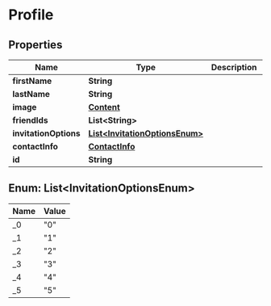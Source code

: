 
# Profile

## Properties
Name | Type | Description | Notes
------------ | ------------- | ------------- | -------------
**firstName** | **String** |  |  [optional]
**lastName** | **String** |  |  [optional]
**image** | [**Content**](Content.md) |  |  [optional]
**friendIds** | **List&lt;String&gt;** |  |  [optional]
**invitationOptions** | [**List&lt;InvitationOptionsEnum&gt;**](#List&lt;InvitationOptionsEnum&gt;) |  |  [optional]
**contactInfo** | [**ContactInfo**](ContactInfo.md) |  |  [optional]
**id** | **String** |  |  [optional]


<a name="List<InvitationOptionsEnum>"></a>
## Enum: List&lt;InvitationOptionsEnum&gt;
Name | Value
---- | -----
_0 | &quot;0&quot;
_1 | &quot;1&quot;
_2 | &quot;2&quot;
_3 | &quot;3&quot;
_4 | &quot;4&quot;
_5 | &quot;5&quot;



